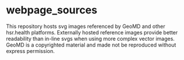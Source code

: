 # webpage_sources
This repository hosts svg images referenced by GeoMD and other hsr.health platforms. Externally hosted reference images provide better readability than in-line svgs when using more complex vector images. 
GeoMD is a copyrighted material and made not be reproduced without express permission.
